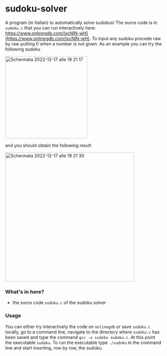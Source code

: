 # sudoku-solver

A program (in Italian) to automatically solve sudokus! The surce code is in `sudoku.c` that you can run interactively here: https://www.onlinegdb.com/IxcNlN-wH](https://www.onlinegdb.com/IxcNlN-wH). To input any sudoku procede raw by raw putting 0 when a number is not given. As an example you can try the following sudoku 

<img width="263" alt="Schermata 2022-12-17 alle 19 21 17" src="https://user-images.githubusercontent.com/91341004/208255944-74af75cc-2b8a-4b0e-96b0-8270608110c7.png">

and you should obtain the following result

<img width="413" alt="Schermata 2022-12-17 alle 19 21 30" src="https://user-images.githubusercontent.com/91341004/208255956-fbb786e1-ad76-48a4-a424-f95549639509.png">

### What's in here?
- the surce code `sudoku.c` of the sudoku solver

### Usage
You can either try interactively the code on `onlinegdb` or save `sudoku.c` locally, go to a command line, navigate to the directory where `sudoku.c` has been saved and type the command `gcc -o sudoku sudoku.c`. At this point the executable `sudoku`. To run the executable type `./sudoku` in the command line and start inserting, row by row, the sudoku.

